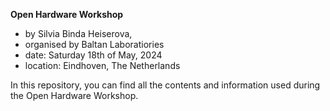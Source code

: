 **Open Hardware Workshop**

- by Silvia Binda Heiserova, 
- organised by Baltan Laboratiories
- date: Saturday 18th of May, 2024
- location: Eindhoven, The Netherlands

In this repository, you can find all the contents and information used during the Open Hardware Workshop.
